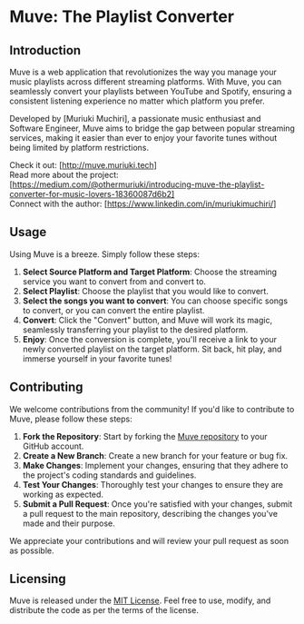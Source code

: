 # Muve: The Playlist Converter

## Introduction

Muve is a web application that revolutionizes the way you manage your music playlists across different streaming platforms. With Muve, you can seamlessly convert your playlists between YouTube and Spotify, ensuring a consistent listening experience no matter which platform you prefer.

Developed by [Muriuki Muchiri], a passionate music enthusiast and Software Engineer, Muve aims to bridge the gap between popular streaming services, making it easier than ever to enjoy your favorite tunes without being limited by platform restrictions.

Check it out: [http://muve.muriuki.tech]  
Read more about the project: [https://medium.com/@othermuriuki/introducing-muve-the-playlist-converter-for-music-lovers-18360087d6b2]  
Connect with the author: [https://www.linkedin.com/in/muriukimuchiri/]

## Usage

Using Muve is a breeze. Simply follow these steps:

1. **Select Source Platform and Target Platform**: Choose the streaming service you want to convert from and convert to.
2. **Select Playlist**: Choose the playlist that you would like to convert.
3. **Select the songs you want to convert**: You can choose specific songs to convert, or you can convert the entire playlist.
4. **Convert**: Click the "Convert" button, and Muve will work its magic, seamlessly transferring your playlist to the desired platform.
5. **Enjoy**: Once the conversion is complete, you'll receive a link to your newly converted playlist on the target platform. Sit back, hit play, and immerse yourself in your favorite tunes!

## Contributing

We welcome contributions from the community! If you'd like to contribute to Muve, please follow these steps:

1. **Fork the Repository**: Start by forking the [Muve repository](https://github.com/muhreeowki/muve) to your GitHub account.
2. **Create a New Branch**: Create a new branch for your feature or bug fix.
3. **Make Changes**: Implement your changes, ensuring that they adhere to the project's coding standards and guidelines.
4. **Test Your Changes**: Thoroughly test your changes to ensure they are working as expected.
5. **Submit a Pull Request**: Once you're satisfied with your changes, submit a pull request to the main repository, describing the changes you've made and their purpose.

We appreciate your contributions and will review your pull request as soon as possible.

## Licensing

Muve is released under the [MIT License](https://opensource.org/licenses/MIT). Feel free to use, modify, and distribute the code as per the terms of the license.

